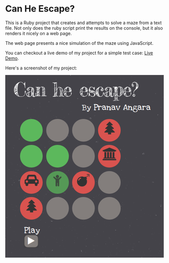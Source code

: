 Can He Escape?
===============

This is a Ruby project that creates and attempts to solve a maze from a text file.
Not only does the ruby script print the results on the console, but it also renders it nicely on a web page.

The web page presents a nice simulation of the maze using JavaScript.

You can checkout a live demo of my project for a simple test case: [Live Demo](http://apranav19.github.io/CanHeEscape).

Here's a screenshot of my project:

!['Can he escape'](img/maze.png "Can he escape?")